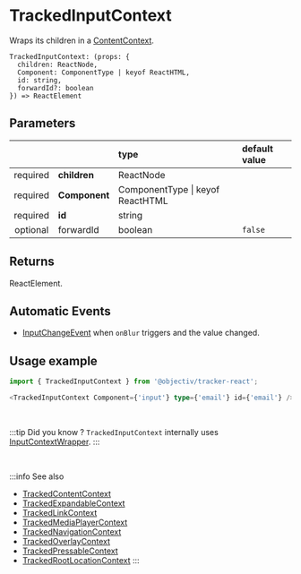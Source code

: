 # TrackedInputContext

Wraps its children in a [ContentContext](/taxonomy/reference/location-contexts/ContentContext.md).

```tsx
TrackedInputContext: (props: { 
  children: ReactNode,
  Component: ComponentType | keyof ReactHTML,
  id: string,
  forwardId?: boolean
}) => ReactElement
```

## Parameters
|          |               | type                                 | default value |
|:--------:|:--------------|:-------------------------------------|:--------------|
| required | **children**  | ReactNode                            |               |
| required | **Component** | ComponentType &vert; keyof ReactHTML |               |
| required | **id**        | string                               |               |
| optional | forwardId     | boolean                              | `false`       |

## Returns
ReactElement.

## Automatic Events
- [InputChangeEvent](/taxonomy/reference/events/InputChangeEvent.md) when `onBlur` triggers and the  value changed.

## Usage example

```typescript jsx
import { TrackedInputContext } from '@objectiv/tracker-react';
```

```typescript jsx
<TrackedInputContext Component={'input'} type={'email'} id={'email'} />
```

<br />

:::tip Did you know ?
`TrackedInputContext` internally uses [InputContextWrapper](/tracking/react/api-reference/locationWrappers/InputContextWrapper.md).
:::

<br />

:::info See also
- [TrackedContentContext](/tracking/react/api-reference/trackedContexts/TrackedContentContext.md)
- [TrackedExpandableContext](/tracking/react/api-reference/trackedContexts/TrackedExpandableContext.md)
- [TrackedLinkContext](/tracking/react/api-reference/trackedContexts/TrackedLinkContext.md)
- [TrackedMediaPlayerContext](/tracking/react/api-reference/trackedContexts/TrackedMediaPlayerContext.md)
- [TrackedNavigationContext](/tracking/react/api-reference/trackedContexts/TrackedNavigationContext.md)
- [TrackedOverlayContext](/tracking/react/api-reference/trackedContexts/TrackedOverlayContext.md)
- [TrackedPressableContext](/tracking/react/api-reference/trackedContexts/TrackedPressableContext.md)
- [TrackedRootLocationContext](/tracking/react/api-reference/trackedContexts/TrackedRootLocationContext.md)
:::
